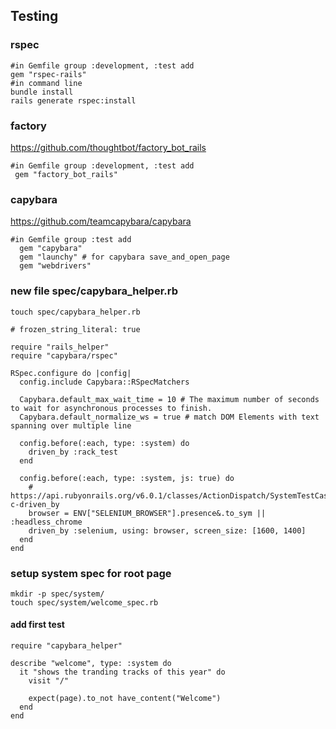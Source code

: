 ## Testing

### rspec

```
#in Gemfile group :development, :test add 
gem "rspec-rails"
#in command line
bundle install
rails generate rspec:install
```

### factory 

https://github.com/thoughtbot/factory_bot_rails
```
#in Gemfile group :development, :test add 
 gem "factory_bot_rails"
```

### capybara 
https://github.com/teamcapybara/capybara

```
#in Gemfile group :test add 
  gem "capybara"
  gem "launchy" # for capybara save_and_open_page
  gem "webdrivers"
```

### new file spec/capybara_helper.rb

```
touch spec/capybara_helper.rb
```

```
# frozen_string_literal: true

require "rails_helper"
require "capybara/rspec"

RSpec.configure do |config|
  config.include Capybara::RSpecMatchers

  Capybara.default_max_wait_time = 10 # The maximum number of seconds to wait for asynchronous processes to finish.
  Capybara.default_normalize_ws = true # match DOM Elements with text spanning over multiple line

  config.before(:each, type: :system) do
    driven_by :rack_test
  end

  config.before(:each, type: :system, js: true) do
    # https://api.rubyonrails.org/v6.0.1/classes/ActionDispatch/SystemTestCase.html#method-c-driven_by
    browser = ENV["SELENIUM_BROWSER"].presence&.to_sym || :headless_chrome
    driven_by :selenium, using: browser, screen_size: [1600, 1400]
  end
end

```

### setup system spec for root page

```
mkdir -p spec/system/
touch spec/system/welcome_spec.rb
```

#### add first test

```
require "capybara_helper"

describe "welcome", type: :system do
  it "shows the tranding tracks of this year" do
    visit "/"

    expect(page).to_not have_content("Welcome")
  end
end
```
